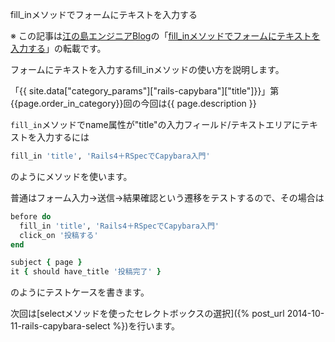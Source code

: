 fill_inメソッドでフォームにテキストを入力する

※ この記事は[江の島エンジニアBlog](http://blog.enogineer.com/)の「[fill_inメソッドでフォームにテキストを入力する](http://blog.enogineer.com/2014/10/11/rails-capybara-fill-in/)」の転載です。

フォームにテキストを入力するfill_inメソッドの使い方を説明します。

「{{ site.data["category_params"]["rails-capybara"]["title"]}}」第{{page.order_in_category}}回の今回は{{ page.description }}

`fill_in`メソッドでname属性が"title"の入力フィールド/テキストエリアにテキストを入力するには

```ruby
fill_in 'title', 'Rails4＋RSpecでCapybara入門'
```

のようにメソッドを使います。

普通はフォーム入力→送信→結果確認という遷移をテストするので、その場合は

```ruby
before do
  fill_in 'title', 'Rails4＋RSpecでCapybara入門'
  click_on '投稿する'
end

subject { page }
it { should have_title '投稿完了' }
```

のようにテストケースを書きます。

次回は[selectメソッドを使ったセレクトボックスの選択]({% post_url 2014-10-11-rails-capybara-select %})を行います。
